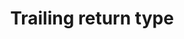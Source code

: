 ---
title: Trailing return type
benefit: 1
easiness: 5
order: 5
tags:
    - Beautiful Code
    - C++
---